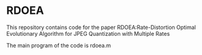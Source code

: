 # RDOEA
This repository contains code for the paper RDOEA:Rate-Distortion Optimal Evolutionary Algorithm for JPEG Quantization with Multiple Rates 

The main program of the code is rdoea.m
